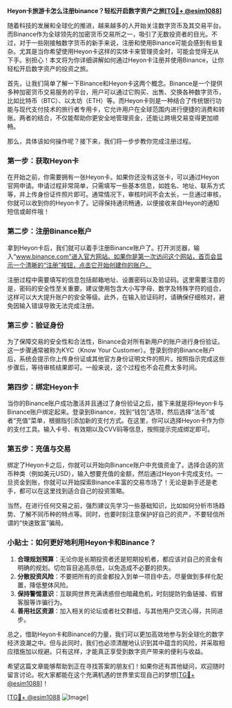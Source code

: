 **Heyon卡旅游卡怎么注册binance？轻松开启数字资产之旅[[TG💪+ @esim1088](https://t.me/s/esim1088)]**

随着科技的发展和全球化的推进，越来越多的人开始关注数字货币及其交易平台。而Binance作为全球领先的加密货币交易所之一，吸引了无数投资者的目光。不过，对于一些刚接触数字货币的新手来说，注册和使用Binance可能会感到有些复杂。尤其是当你希望使用Heyon卡这样的实体卡来管理资金时，可能会觉得无从下手。别担心！本文将为你详细讲解如何通过Heyon卡注册并使用Binance，让你轻松开启数字资产的投资之旅。

首先，让我们简单了解一下Binance和Heyon卡这两个概念。Binance是一个提供多种加密货币交易服务的平台，用户可以通过它购买、出售、交换各种数字货币，比如比特币（BTC）、以太坊（ETH）等。而Heyon卡则是一种结合了传统银行功能与现代支付技术的旅行者专用卡，它允许用户在全球范围内进行便捷的消费和转账。两者的结合，不仅能帮助你更安全地管理资金，还能让跨境交易变得更加顺畅。

那么，具体该如何操作呢？接下来，我们将一步步教你完成注册过程。

### **第一步：获取Heyon卡**
在开始之前，你需要拥有一张Heyon卡。如果你还没有这张卡，可以通过Heyon官网申请。申请过程非常简单，只需填写一些基本信息，如姓名、地址、联系方式等，并上传身份证件照片即可。通常情况下，审核时间不会太长，一旦通过审核，你就可以收到你的Heyon卡了。记得保持通讯畅通，以便接收来自Heyon的通知短信或邮件哦！

### **第二步：注册Binance账户**
拿到Heyon卡后，我们就可以着手注册Binance账户了。打开浏览器，输入“www.binance.com”进入官方网站。如果你是第一次访问这个网站，首页会显示一个清晰的“注册”按钮，点击它开始创建你的账户。

注册过程中需要填写的信息包括邮箱地址、设置密码以及验证码。这里需要注意的是，密码的安全性至关重要。建议使用包含大小写字母、数字及特殊字符的组合，这样可以大大提升账户的安全等级。此外，在输入验证码时，请确保仔细核对，避免因输入错误导致无法完成注册。

### **第三步：验证身份**
为了保障交易的安全性和合法性，Binance会对所有新用户的账户进行身份验证。这一步骤通常被称为KYC（Know Your Customer）。登录到你的Binance账户后，系统会提示你上传身份证或其他官方身份证明文件的照片。按照指示完成这些步骤后，等待审核结果即可。一般来说，这个过程也不会花费太多时间。

### **第四步：绑定Heyon卡**
当你的Binance账户成功激活并且通过了身份验证之后，接下来就是将Heyon卡与Binance账户绑定起来。登录到Binance，找到“钱包”选项，然后选择“法币”或者“充值”菜单，根据指引添加新的支付方式。在这里，你可以选择Heyon卡作为你的支付工具。输入卡号、有效期以及CVV码等信息，按照提示完成绑定即可。

### **第五步：充值与交易**
绑定了Heyon卡之后，你就可以开始向Binance账户中充值资金了。选择合适的货币种类（例如美元USD），输入想要充值的金额，然后通过Heyon卡完成支付。一旦资金到账，你就可以开始探索Binance丰富的交易市场了！无论是新手还是老手，都可以在这里找到适合自己的投资策略。

当然，在进行任何交易之前，强烈建议先学习一些基础知识，比如如何分析市场趋势、了解不同币种的特点等。同时，也要时刻注意保护好自己的资产，不要轻信所谓的“快速致富”骗局。

### **小贴士：如何更好地利用Heyon卡和Binance？**
1. **合理规划预算**：无论你是长期投资者还是短期投机者，都应该对自己的资金有明确的规划。切勿盲目追高杀低，以免造成不必要的损失。
2. **分散投资风险**：不要把所有的资金都投入到单一项目中去，尽量做到多样化配置，降低整体风险。
3. **保持警惕意识**：互联网世界充满诱惑但也暗藏危机，时刻提防钓鱼链接、假冒客服等诈骗行为。
4. **善用社区资源**：加入相关的论坛或者社交群组，与其他用户交流心得，共同进步。

总之，借助Heyon卡和Binance的力量，我们可以更加高效地参与到全球化的数字经济浪潮之中。但与此同时，我们也必须清醒地认识到其中蕴含的风险，并采取相应措施加以规避。只有这样，才能真正享受到数字资产带来的便利与收益。

希望这篇文章能够帮助到正在寻找答案的朋友们！如果你还有其他疑问，欢迎随时留言讨论。祝大家都能在这个充满机遇的世界里实现自己的梦想[[TG💪+ @esim1088](https://t.me/s/esim1088)]！

[[TG💪+ @esim1088](https://t.me/s/esim1088) ![Image](https://i.postimg.cc/4NQfJmqS/Snipaste-2025-05-13-00-14-12.png)]